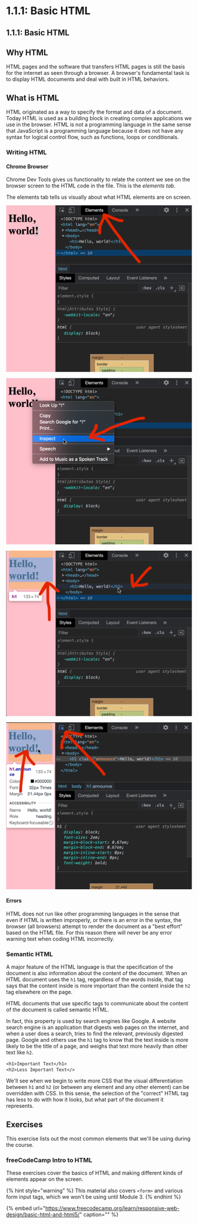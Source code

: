 # 1.1.1: Basic HTML

## 1.1.1: Basic HTML

## Why HTML

HTML pages and the software that transfers HTML pages is still the basis for the internet as seen through a browser. A browser's fundamental task is to display HTML documents and deal with built in HTML behaviors.

## What is HTML

HTML originated as a way to specify the format and data of a document. Today HTML is used as a building block in creating complex applications we use in the browser. HTML is not a programming language in the same sense that JavaScript is a programming language because it does not have any syntax for logical control flow, such as functions, loops or conditionals.

### Writing HTML

#### Chrome Browser

Chrome Dev Tools gives us functionality to relate the content we see on the browser screen to the HTML code in the file. This is the _elements tab_.

The elements tab tells us visually about what HTML elements are on screen.

![](../../.gitbook/assets/dt-base.png)

![](../../.gitbook/assets/dt-right-click.png)

![](../../.gitbook/assets/dt-hover.png)

![](../../.gitbook/assets/dt-screen-select.png)

#### Errors

HTML does not run like other programming languages in the sense that even if HTML is written improperly, or there is an error in the syntax, the browser \(all browsers\) attempt to render the document as a "best effort" based on the HTML file. For this reason there will never be any error warning text when coding HTML incorrectly.

### Semantic HTML

A major feature of the HTML language is that the specification of the document is also information about the content of the document. When an HTML document uses the `h1` tag, regardless of the words inside, that tag says that the content inside is more important than the content inside the `h2` tag elsewhere on the page.

HTML documents that use specific tags to communicate about the content of the document is called semantic HTML.

In fact, this property is used by search engines like Google. A website search engine is an application that digests web pages on the internet, and when a user does a search, tries to find the relevant, previously digested page. Google and others use the `h1` tag to know that the text inside is more likely to be the title of a page, and weighs that text more heavily than other text like `h2`.

```markup
<h1>Important Text</h1>
<h2>Less Important Text</>
```

We'll see when we begin to write more CSS that the visual differentiation between `h1` and `h2` \(or between any element and any other element\) can be overridden with CSS. In this sense, the selection of the "correct" HTML tag has less to do with how it looks, but what part of the document it represents.

## Exercises

This exercise lists out the most common elements that we'll be using during the course.

### freeCodeCamp Intro to HTML

These exercises cover the basics of HTML and making different kinds of elements appear on the screen.

{% hint style="warning" %}
This material also covers `<form>` and various form input tags, which we won't be using until Module 3.
{% endhint %}

{% embed url="https://www.freecodecamp.org/learn/responsive-web-design/basic-html-and-html5/" caption="" %}

